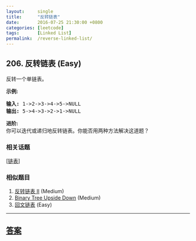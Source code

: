 ```yaml
---
layout:     single
title:      "反转链表"
date:       2016-07-25 21:30:00 +0800
categories: [leetcode]
tags:       [Linked List]
permalink:  /reverse-linked-list/
---
```


## 206. 反转链表 (Easy)

<p>反转一个单链表。</p>

<p><strong>示例:</strong></p>

<pre><strong>输入:</strong> 1-&gt;2-&gt;3-&gt;4-&gt;5-&gt;NULL
<strong>输出:</strong> 5-&gt;4-&gt;3-&gt;2-&gt;1-&gt;NULL</pre>

<p><strong>进阶:</strong><br>
你可以迭代或递归地反转链表。你能否用两种方法解决这道题？</p>

### 相关话题
  [[链表](https://github.com/openset/leetcode/tree/master/tag/linked-list/README.md)]

### 相似题目
  1. [反转链表 II](/reverse-linked-list-ii) (Medium)
  1. [Binary Tree Upside Down](/binary-tree-upside-down) (Medium)
  1. [回文链表](/palindrome-linked-list) (Easy)

---

## [答案](https://github.com/openset/leetcode/tree/master/problems/reverse-linked-list)
